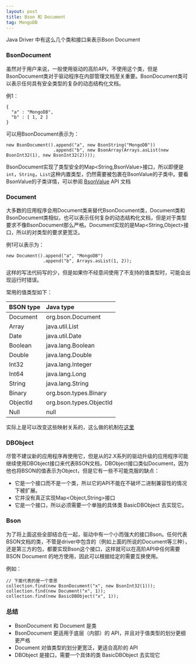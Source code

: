 ```yaml
---
layout: post
title: Bson 和 Document
tag: MongoDB
---
```


Java Driver 中有这么几个类和接口来表示Bson Document
### BsonDocument
虽然对于用户来说，一般使用驱动的高阶API，不使用这个类，但是BsonDocument类对于驱动程序在内部管理文档至关重要。BsonDocument类可以表示任何具有安全类型的复杂的动态结构化文档。

例1：
```
{ 
  "a" : "MongoDB", 
  "b" : [ 1, 2 ] 
}
```
可以用BsonDocument表示为：
```
new BsonDocument().append("a", new BsonString("MongoDB"))
                  .append("b", new BsonArray(Arrays.asList(new BsonInt32(1), new BsonInt32(2))));
```
BsonDocument实现了类型安全的Map<String,BsonValue>接口，所以即便是`int`，`String`，`List`这种内置类型，仍然需要被包裹在BsonValue的子类中。要看BsonValue的子类详情，可以参阅 [BsonValue](http://mongodb.github.io/mongo-java-driver/3.5/javadoc/?org/bson/BsonValue.html) API 文档

### Document
大多数的应用程序会用Document类来替代BsonDocument类，Document类和BsonDocument类相似，也可以表示任何复杂的动态结构化文档，但是对于类型要求不像BsonDocument那么严格。Document实现的是Map<String,Object>接口，所以的对类型的要求更宽泛。

例1可以表示为：
```
new Document().append("a", "MongoDB")
              .append("b", Arrays.asList(1, 2));
```
这样的写法代码写的少，但是如果你不经意间使用了不支持的值类型时，可能会出现运行时错误。

常用的值类型如下：

| BSON type | Java type |
| :-------- | :-------- |
| Document | org.bson.Document |
| Array | java.util.List |
| Date | java.util.Date |
| Boolean | java.lang.Boolean |
| Double | java.lang.Double |
| Int32 | java.lang.Integer |
| Int64 | java.lang.Long |
| String | java.lang.String |
| Binary | org.bson.types.Binary |
| ObjectId | org.bson.types.ObjectId |
| Null | null |

实际上是可以改变这些映射关系的，这么做的机制在[这里](http://mongodb.github.io/mongo-java-driver/3.5/bson/codecs/)

### DBObject
尽管不建议新的应用程序再使用它，但是从的2.X系列的驱动升级的应用程序可能继续使用DBObject接口来代表BSON文档，DBObject接口类似Document，因为他也将BSON的值表示为Object，但是它有一些不可能克服的缺点：
* 它是一个接口而不是一个类，所以它的API不能在不破坏二进制兼容性的情况下被扩展。
* 它并没有真正实现Map<Object,String>接口
* 它是一个接口，所以必须需要一个单独的具体类 BasicDBObject 去实现它。

### Bson
为了将上面这些全部结合在一起，驱动中有一个小而强大的接口Bson。任何代表BSON文档的类，不管是driver中包含的（例如上面的所说的Document等三种），还是第三方的包，都要实现Bson这个接口，这样就可以在高阶API中任何需要 BSON Document 的地方使用，因此可以根据给定的需要互换使用。

例如：
```
// 下面代表的是一个意思
collection.find(new BsonDocument("x", new BsonInt32(1)));
collection.find(new Document("x", 1));
collection.find(new BasicDBObject("x", 1));
```

### 总结
* BsonDocument 和 Document 是类
* BsonDocument 更适用于底层（内部）的 API，并且对于值类型的划分更细更严格
* Document 对值类型的划分更宽泛，更适合高阶的 API
* DBObject 是接口，需要一个具体的类 BasicDBObject 去实现它